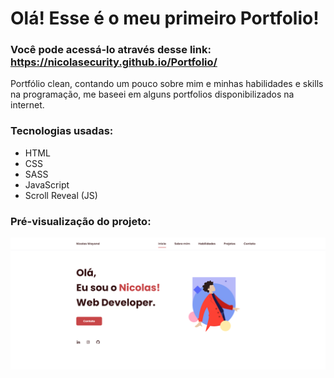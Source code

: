 # Olá! Esse é o meu primeiro Portfolio!
### Você pode acessá-lo através desse link: https://nicolasecurity.github.io/Portfolio/

Portfólio clean, contando um pouco sobre mim e minhas habilidades e skills na programação, me baseei em alguns portfolios disponibilizados na internet.

### Tecnologias usadas: 

- HTML
- CSS
- SASS
- JavaScript
- Scroll Reveal (JS)


### Pré-visualização do projeto:
![preview img](/previewportfolio.png)

